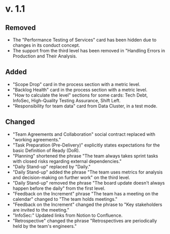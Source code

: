 # v. 1.1
## Removed 
- The "Performance Testing of Services" card has been hidden due to changes in its conduct concept.
- The support from the third level has been removed in "Handling Errors in Production and Their Analysis.

## Added 
- "Scope Drop" card in the process section with a metric level.
- "Backlog Health" card in the process section with a metric level.
- "How to calculate the level" sections for some cards: Tech Debt, InfoSec, High-Quality Testing Assurance, Shift Left.
- "Responsibility for team data" card from Data Cluster, in a test mode.

## Changed
- "Team Agreements and Collaboration" social contract replaced with "working agreements."
- "Task Preparation (Pre-Delivery)" explicitly states expectations for the basic Definition of Ready (DoR).
- "Planning" shortened the phrase "The team always takes sprint tasks with closed risks regarding external dependencies."
- "Daily Stand-up" replaced by "Daily."
- "Daily Stand-up" added the phrase "The team uses metrics for analysis and decision-making on further work" on the third level.
- "Daily Stand-up" removed the phrase "The board update doesn't always happen before the daily" from the first level.
- "Feedback on the Increment" phrase "The team has a meeting on the calendar" changed to "The team holds meetings."
- "Feedback on the Increment" changed the phrase to "Key stakeholders are invited to the meeting."
- "InfoSec:" Updated links from Notion to Confluence.
- "Retrospective" changed the phrase "Retrospectives are periodically held by the team's engineers."
